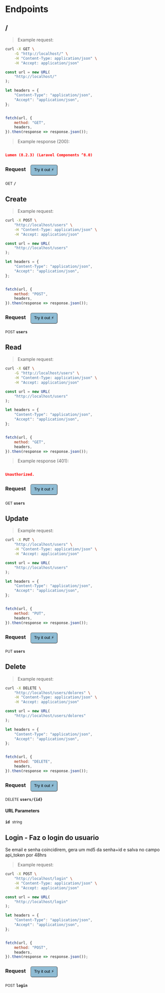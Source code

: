 # Endpoints


## /




> Example request:

```bash
curl -X GET \
    -G "http://localhost/" \
    -H "Content-Type: application/json" \
    -H "Accept: application/json"
```

```javascript
const url = new URL(
    "http://localhost/"
);

let headers = {
    "Content-Type": "application/json",
    "Accept": "application/json",
};


fetch(url, {
    method: "GET",
    headers,
}).then(response => response.json());
```


> Example response (200):

```json

Lumen (8.2.3) (Laravel Components ^8.0)
```
<div id="execution-results-GET-" hidden>
    <blockquote>Received response<span id="execution-response-status-GET-"></span>:</blockquote>
    <pre class="json"><code id="execution-response-content-GET-"></code></pre>
</div>
<div id="execution-error-GET-" hidden>
    <blockquote>Request failed with error:</blockquote>
    <pre><code id="execution-error-message-GET-"></code></pre>
</div>
<form id="form-GET-" data-method="GET" data-path="/" data-authed="0" data-hasfiles="0" data-headers='{"Content-Type":"application\/json","Accept":"application\/json"}' onsubmit="event.preventDefault(); executeTryOut('GET-', this);">
<h3>
    Request&nbsp;&nbsp;&nbsp;
        <button type="button" style="background-color: #8fbcd4; padding: 5px 10px; border-radius: 5px; border-width: thin;" id="btn-tryout-GET-" onclick="tryItOut('GET-');">Try it out ⚡</button>
    <button type="button" style="background-color: #c97a7e; padding: 5px 10px; border-radius: 5px; border-width: thin;" id="btn-canceltryout-GET-" onclick="cancelTryOut('GET-');" hidden>Cancel</button>&nbsp;&nbsp;
    <button type="submit" style="background-color: #6ac174; padding: 5px 10px; border-radius: 5px; border-width: thin;" id="btn-executetryout-GET-" hidden>Send Request 💥</button>
    </h3>
<p>
<small class="badge badge-green">GET</small>
 <b><code>/</code></b>
</p>
</form>


## Create




> Example request:

```bash
curl -X POST \
    "http://localhost/users" \
    -H "Content-Type: application/json" \
    -H "Accept: application/json"
```

```javascript
const url = new URL(
    "http://localhost/users"
);

let headers = {
    "Content-Type": "application/json",
    "Accept": "application/json",
};


fetch(url, {
    method: "POST",
    headers,
}).then(response => response.json());
```


<div id="execution-results-POSTusers" hidden>
    <blockquote>Received response<span id="execution-response-status-POSTusers"></span>:</blockquote>
    <pre class="json"><code id="execution-response-content-POSTusers"></code></pre>
</div>
<div id="execution-error-POSTusers" hidden>
    <blockquote>Request failed with error:</blockquote>
    <pre><code id="execution-error-message-POSTusers"></code></pre>
</div>
<form id="form-POSTusers" data-method="POST" data-path="users" data-authed="0" data-hasfiles="0" data-headers='{"Content-Type":"application\/json","Accept":"application\/json"}' onsubmit="event.preventDefault(); executeTryOut('POSTusers', this);">
<h3>
    Request&nbsp;&nbsp;&nbsp;
        <button type="button" style="background-color: #8fbcd4; padding: 5px 10px; border-radius: 5px; border-width: thin;" id="btn-tryout-POSTusers" onclick="tryItOut('POSTusers');">Try it out ⚡</button>
    <button type="button" style="background-color: #c97a7e; padding: 5px 10px; border-radius: 5px; border-width: thin;" id="btn-canceltryout-POSTusers" onclick="cancelTryOut('POSTusers');" hidden>Cancel</button>&nbsp;&nbsp;
    <button type="submit" style="background-color: #6ac174; padding: 5px 10px; border-radius: 5px; border-width: thin;" id="btn-executetryout-POSTusers" hidden>Send Request 💥</button>
    </h3>
<p>
<small class="badge badge-black">POST</small>
 <b><code>users</code></b>
</p>
</form>


## Read




> Example request:

```bash
curl -X GET \
    -G "http://localhost/users" \
    -H "Content-Type: application/json" \
    -H "Accept: application/json"
```

```javascript
const url = new URL(
    "http://localhost/users"
);

let headers = {
    "Content-Type": "application/json",
    "Accept": "application/json",
};


fetch(url, {
    method: "GET",
    headers,
}).then(response => response.json());
```


> Example response (401):

```json

Unauthorized.
```
<div id="execution-results-GETusers" hidden>
    <blockquote>Received response<span id="execution-response-status-GETusers"></span>:</blockquote>
    <pre class="json"><code id="execution-response-content-GETusers"></code></pre>
</div>
<div id="execution-error-GETusers" hidden>
    <blockquote>Request failed with error:</blockquote>
    <pre><code id="execution-error-message-GETusers"></code></pre>
</div>
<form id="form-GETusers" data-method="GET" data-path="users" data-authed="0" data-hasfiles="0" data-headers='{"Content-Type":"application\/json","Accept":"application\/json"}' onsubmit="event.preventDefault(); executeTryOut('GETusers', this);">
<h3>
    Request&nbsp;&nbsp;&nbsp;
        <button type="button" style="background-color: #8fbcd4; padding: 5px 10px; border-radius: 5px; border-width: thin;" id="btn-tryout-GETusers" onclick="tryItOut('GETusers');">Try it out ⚡</button>
    <button type="button" style="background-color: #c97a7e; padding: 5px 10px; border-radius: 5px; border-width: thin;" id="btn-canceltryout-GETusers" onclick="cancelTryOut('GETusers');" hidden>Cancel</button>&nbsp;&nbsp;
    <button type="submit" style="background-color: #6ac174; padding: 5px 10px; border-radius: 5px; border-width: thin;" id="btn-executetryout-GETusers" hidden>Send Request 💥</button>
    </h3>
<p>
<small class="badge badge-green">GET</small>
 <b><code>users</code></b>
</p>
</form>


## Update




> Example request:

```bash
curl -X PUT \
    "http://localhost/users" \
    -H "Content-Type: application/json" \
    -H "Accept: application/json"
```

```javascript
const url = new URL(
    "http://localhost/users"
);

let headers = {
    "Content-Type": "application/json",
    "Accept": "application/json",
};


fetch(url, {
    method: "PUT",
    headers,
}).then(response => response.json());
```


<div id="execution-results-PUTusers" hidden>
    <blockquote>Received response<span id="execution-response-status-PUTusers"></span>:</blockquote>
    <pre class="json"><code id="execution-response-content-PUTusers"></code></pre>
</div>
<div id="execution-error-PUTusers" hidden>
    <blockquote>Request failed with error:</blockquote>
    <pre><code id="execution-error-message-PUTusers"></code></pre>
</div>
<form id="form-PUTusers" data-method="PUT" data-path="users" data-authed="0" data-hasfiles="0" data-headers='{"Content-Type":"application\/json","Accept":"application\/json"}' onsubmit="event.preventDefault(); executeTryOut('PUTusers', this);">
<h3>
    Request&nbsp;&nbsp;&nbsp;
        <button type="button" style="background-color: #8fbcd4; padding: 5px 10px; border-radius: 5px; border-width: thin;" id="btn-tryout-PUTusers" onclick="tryItOut('PUTusers');">Try it out ⚡</button>
    <button type="button" style="background-color: #c97a7e; padding: 5px 10px; border-radius: 5px; border-width: thin;" id="btn-canceltryout-PUTusers" onclick="cancelTryOut('PUTusers');" hidden>Cancel</button>&nbsp;&nbsp;
    <button type="submit" style="background-color: #6ac174; padding: 5px 10px; border-radius: 5px; border-width: thin;" id="btn-executetryout-PUTusers" hidden>Send Request 💥</button>
    </h3>
<p>
<small class="badge badge-darkblue">PUT</small>
 <b><code>users</code></b>
</p>
</form>


## Delete




> Example request:

```bash
curl -X DELETE \
    "http://localhost/users/dolores" \
    -H "Content-Type: application/json" \
    -H "Accept: application/json"
```

```javascript
const url = new URL(
    "http://localhost/users/dolores"
);

let headers = {
    "Content-Type": "application/json",
    "Accept": "application/json",
};


fetch(url, {
    method: "DELETE",
    headers,
}).then(response => response.json());
```


<div id="execution-results-DELETEusers--id-" hidden>
    <blockquote>Received response<span id="execution-response-status-DELETEusers--id-"></span>:</blockquote>
    <pre class="json"><code id="execution-response-content-DELETEusers--id-"></code></pre>
</div>
<div id="execution-error-DELETEusers--id-" hidden>
    <blockquote>Request failed with error:</blockquote>
    <pre><code id="execution-error-message-DELETEusers--id-"></code></pre>
</div>
<form id="form-DELETEusers--id-" data-method="DELETE" data-path="users/{id}" data-authed="0" data-hasfiles="0" data-headers='{"Content-Type":"application\/json","Accept":"application\/json"}' onsubmit="event.preventDefault(); executeTryOut('DELETEusers--id-', this);">
<h3>
    Request&nbsp;&nbsp;&nbsp;
        <button type="button" style="background-color: #8fbcd4; padding: 5px 10px; border-radius: 5px; border-width: thin;" id="btn-tryout-DELETEusers--id-" onclick="tryItOut('DELETEusers--id-');">Try it out ⚡</button>
    <button type="button" style="background-color: #c97a7e; padding: 5px 10px; border-radius: 5px; border-width: thin;" id="btn-canceltryout-DELETEusers--id-" onclick="cancelTryOut('DELETEusers--id-');" hidden>Cancel</button>&nbsp;&nbsp;
    <button type="submit" style="background-color: #6ac174; padding: 5px 10px; border-radius: 5px; border-width: thin;" id="btn-executetryout-DELETEusers--id-" hidden>Send Request 💥</button>
    </h3>
<p>
<small class="badge badge-red">DELETE</small>
 <b><code>users/{id}</code></b>
</p>
<h4 class="fancy-heading-panel"><b>URL Parameters</b></h4>
<p>
<b><code>id</code></b>&nbsp;&nbsp;<small>string</small>  &nbsp;
<input type="text" name="id" data-endpoint="DELETEusers--id-" data-component="url" required  hidden>
<br>
</p>
</form>


## Login - Faz o login do usuario
Se email e senha coincidirem, gera um md5 da senha+id
e salva no campo api_token por 48hrs




> Example request:

```bash
curl -X POST \
    "http://localhost/login" \
    -H "Content-Type: application/json" \
    -H "Accept: application/json"
```

```javascript
const url = new URL(
    "http://localhost/login"
);

let headers = {
    "Content-Type": "application/json",
    "Accept": "application/json",
};


fetch(url, {
    method: "POST",
    headers,
}).then(response => response.json());
```


<div id="execution-results-POSTlogin" hidden>
    <blockquote>Received response<span id="execution-response-status-POSTlogin"></span>:</blockquote>
    <pre class="json"><code id="execution-response-content-POSTlogin"></code></pre>
</div>
<div id="execution-error-POSTlogin" hidden>
    <blockquote>Request failed with error:</blockquote>
    <pre><code id="execution-error-message-POSTlogin"></code></pre>
</div>
<form id="form-POSTlogin" data-method="POST" data-path="login" data-authed="0" data-hasfiles="0" data-headers='{"Content-Type":"application\/json","Accept":"application\/json"}' onsubmit="event.preventDefault(); executeTryOut('POSTlogin', this);">
<h3>
    Request&nbsp;&nbsp;&nbsp;
        <button type="button" style="background-color: #8fbcd4; padding: 5px 10px; border-radius: 5px; border-width: thin;" id="btn-tryout-POSTlogin" onclick="tryItOut('POSTlogin');">Try it out ⚡</button>
    <button type="button" style="background-color: #c97a7e; padding: 5px 10px; border-radius: 5px; border-width: thin;" id="btn-canceltryout-POSTlogin" onclick="cancelTryOut('POSTlogin');" hidden>Cancel</button>&nbsp;&nbsp;
    <button type="submit" style="background-color: #6ac174; padding: 5px 10px; border-radius: 5px; border-width: thin;" id="btn-executetryout-POSTlogin" hidden>Send Request 💥</button>
    </h3>
<p>
<small class="badge badge-black">POST</small>
 <b><code>login</code></b>
</p>
</form>



